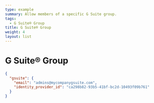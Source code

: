 ```yaml
---
type: example
summary: Allow members of a specific G Suite group.
tags:
  - G Suite® Group
title: G Suite® Group
weight: 4
layout: list
---
```


# G Suite® Group

```json
{
  "gsuite": {
    "email": "admins@mycompanygsuite.com",
    "identity_provider_id": "ca298b82-93b5-41bf-bc2d-10493f09b761"
  }
}
```
